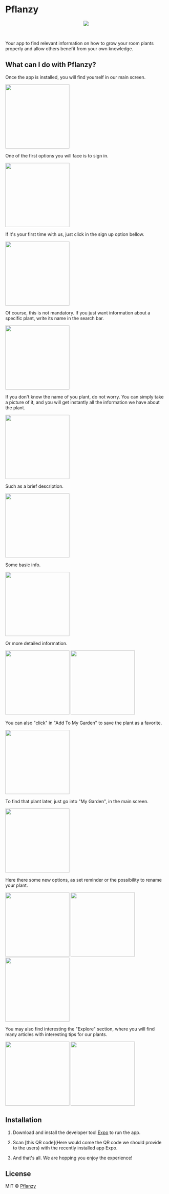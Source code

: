 # Pflanzy

<p align="center"><img src="demo_pics/pflanzy.png" /></p>
<br>

Your app to find relevant information on how to grow your room plants properly and allow others benefit from your own knowledge.

## What can I do with Pflanzy?

Once the app is installed, you will find yourself in our main screen.

<img src="demo_pics/main.jpg" width="200px">

One of the first options you will face is to sign in.

<img src="demo_pics/sign-in.jpg" width="200px">

If it's your first time with us, just click in the sign up option bellow.

<img src="demo_pics/sing-up.jpg" width="200px">

Of course, this is not mandatory. If you just want information about a specific plant, write its name in the search bar.

<img src="demo_pics/plant_search.jpg" width="200px">

If you don't know the name of you plant, do not worry. You can simply take a picture of it, and you will get instantly all the information we have about the plant.

<img src="demo_pics/taking_a_pic.jpg" width="200px">

Such as a brief description.

<img src="demo_pics/plant_description.jpg" width="200px">

Some basic info.

<img src="demo_pics/plant_basic_info.jpg" width="200px">

Or more detailed information.

<p float="left">
<img src="demo_pics/plant_details_example_1.jpg" width="200px">

<img src="demo_pics/plant_details_example_3.jpg" width="200px">
</p>

You can also "click" in "Add To My Garden" to save the plant as a favorite.

<img src="demo_pics/individual_plant.jpg" width="200px">

To find that plant later, just go into "My Garden", in the main screen.

<img src="demo_pics/my_garden.jpg" width="200px">

Here there some new options, as set reminder or the possibility to rename your plant.

<p float="left">
<img src="demo_pics/my_plant.jpg" width="200px">

<img src="demo_pics/Set_reminder.jpg" width="200px">

<img src="demo_pics/my_plant_options.jpg" width="200px">
</p>

You may also find interesting the "Explore" section, where you will find many articles with interesting tips for our plants.

<img src="demo_pics/explore.jpg" width="200px">
<img src="demo_pics/explore_article.jpg" width="200px">

## Installation

1. Download and install the developer tool [Expo](https://play.google.com/store/apps/details?id=host.exp.exponent&hl=es) to run the app.

2. Scan [this QR code](Here would come the QR code we should provide to the users) with the recently installed app Expo.

3. And that's all. We are hopping you enjoy the experience!

## License

MIT © [Pflanzy](https://github.com/Pflanzy/Pflanzy-mobile-app/blob/master/license)
